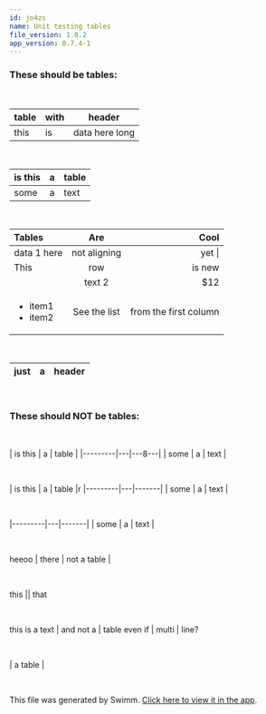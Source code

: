 ```yaml
---
id: jo4zs
name: Unit testing tables
file_version: 1.0.2
app_version: 0.7.4-1
---
```


### These should be tables:

<br/>

| table | with |header |
|-------| ---- |-------|
| this  |   is | data here long |

<br/>

| is this | a | table |
|---------| - |-------|
| some    | a | text  |

<br/>

| Tables        |Are            | Cool  |
|:--------------|      :-:      |---------:|
| data 1 here   | not aligning  | yet  \|
 |This           |row            |is new |
|               | text 2        |   $12   |
| <ul><li>item1</li><li>item2</li></ul>| See the list | from the first column|

<br/>

| just | a | header |
|------|---|--------|

<br/>

### These should NOT be tables:

<br/>

| is this | a | table |
|---------|---|---8---|
| some    | a | text  |

<br/>

| is this | a | table |r
|---------|---|-------|
| some    | a | text  |

<br/>

|---------|---|-------|
| some    | a | text  |

<br/>

heeoo | there | not a table |

<br/>

this || that

<br/>

this is a text | and not a | table
even if | multi | line?

<br/>

| a table |

<br/>

This file was generated by Swimm. [Click here to view it in the app](http://localhost:5000/repos/Z2l0aHViJTNBJTNBc3Rva2Utd2VhdGhlciUzQSUzQUFkZGllQ29oZW4=/docs/jo4zs).
